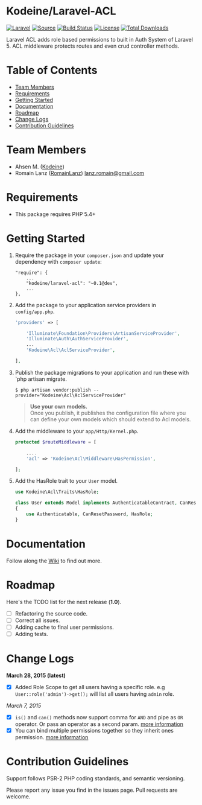 
# Kodeine/Laravel-ACL

[![Laravel](https://img.shields.io/badge/Laravel-~5.0-orange.svg?style=flat-square)](http://laravel.com)
[![Source](http://img.shields.io/badge/source-kodeine/laravel--acl-blue.svg?style=flat-square)](https://github.com/kodeine/laravel-acl/)
[![Build Status](http://img.shields.io/travis/kodeine/laravel--acl/master.svg?style=flat-square)](https://travis-ci.org/kodeine/laravel-acl)
[![License](http://img.shields.io/badge/license-MIT-brightgreen.svg?style=flat-square)](https://tldrlegal.com/license/mit-license)
[![Total Downloads](http://img.shields.io/packagist/dt/kodeine/laravel-acl.svg?style=flat-square)](https://packagist.org/packages/kodeine/laravel-acl)

Laravel ACL adds role based permissions to built in Auth System of Laravel 5. ACL middleware protects routes and even crud controller methods.

# Table of Contents
 * [Team Members](#team-members)
 * [Requirements](#requirements)
 * [Getting Started](#getting-started)
 * [Documentation](#documentation)
 * [Roadmap](#roadmap)
 * [Change Logs](#change-logs)
 * [Contribution Guidelines](#contribution-guidelines)

# <a name="team-members"></a>Team Members

 * Ahsen M. ([Kodeine](https://github.com/kodeine))
 * Romain Lanz ([RomainLanz](https://github.com/romainlanz)) <lanz.romain@gmail.com>

# <a name="requirements"></a>Requirements

 * This package requires PHP 5.4+

# <a name="getting-started"></a>Getting Started

1. Require the package in your `composer.json` and update your dependency with `composer update`:

    ```
    "require": {
        ...
        "kodeine/laravel-acl": "~0.1@dev",
        ...
    },
    ```

2. Add the package to your application service providers in `config/app.php`.

    ```php
    'providers' => [

        'Illuminate\Foundation\Providers\ArtisanServiceProvider',
        'Illuminate\Auth\AuthServiceProvider',
        ...
        'Kodeine\Acl\AclServiceProvider',

    ],
    ```

3. Publish the package migrations to your application and run these with `php artisan migrate.

    ```
    $ php artisan vendor:publish --provider="Kodeine\Acl\AclServiceProvider"
    ```

    > **Use your own models.**  
    > Once you publish, it publishes the configuration file where you can define your own models which should extend to Acl models.

4. Add the middleware to your `app/Http/Kernel.php`.

    ```php
    protected $routeMiddleware = [

        ....
        'acl' => 'Kodeine\Acl\Middleware\HasPermission',

    ];
    ```

5. Add the HasRole trait to your `User` model.

    ```php
    use Kodeine\Acl\Traits\HasRole;

    class User extends Model implements AuthenticatableContract, CanResetPasswordContract
    {
        use Authenticatable, CanResetPassword, HasRole;
    }
    ```

# <a name="documentation"></a>Documentation

Follow along the [Wiki](https://github.com/kodeine/laravel-acl/wiki) to find out more.

# <a name="roadmap"></a>Roadmap

Here's the TODO list for the next release (**1.0**).

* [ ] Refactoring the source code.
* [ ] Correct all issues.
* [ ] Adding cache to final user permissions.
* [ ] Adding tests.

# <a name="change-logs"></a>Change Logs

**March 28, 2015 (latest)**
* [x] Added Role Scope to get all users having a specific role. e.g `User::role('admin')->get();` will list all users having `admin` role.

*March 7, 2015*
* [x] `is()` and `can()` methods now support comma for `AND` and pipe as `OR` operator. Or pass an operator as a second param. [more information](https://github.com/kodeine/laravel-acl/wiki/Validate-Permissions-and-Roles)
* [x] You can bind multiple permissions together so they inherit ones permission. [more information](https://github.com/kodeine/laravel-acl/wiki/Permissions-Inheritance) 

# <a name="contribution-guidelines"></a>Contribution Guidelines

Support follows PSR-2 PHP coding standards, and semantic versioning.

Please report any issue you find in the issues page.
Pull requests are welcome.
